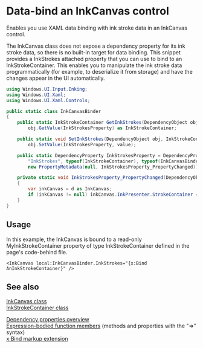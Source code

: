 # Data-bind an InkCanvas control

Enables you use XAML data binding with ink stroke data in an InkCanvas control.

The InkCanvas class does not expose a dependency property for its ink stroke data, so there is no built-in target for data binding. 
This snippet provides a InkStrokes attached property that you can use to bind to an InkStrokeContainer. This enables you to manipulate 
the ink stroke data programmatically (for example, to deserialize it from storage) and have the changes appear in the UI automatically. 

```C#
using Windows.UI.Input.Inking;
using Windows.UI.Xaml;
using Windows.UI.Xaml.Controls;

public static class InkCanvasBinder
{
    public static InkStrokeContainer GetInkStrokes(DependencyObject obj) => 
        obj.GetValue(InkStrokesProperty) as InkStrokeContainer;

    public static void SetInkStrokes(DependencyObject obj, InkStrokeContainer value) => 
        obj.SetValue(InkStrokesProperty, value);

    public static DependencyProperty InkStrokesProperty = DependencyProperty.RegisterAttached(
        "InkStrokes", typeof(InkStrokeContainer), typeof(InkCanvasBinder),
        new PropertyMetadata(null, InkStrokesProperty_PropertyChanged));

    private static void InkStrokesProperty_PropertyChanged(DependencyObject d, DependencyPropertyChangedEventArgs e)
    {
        var inkCanvas = d as InkCanvas;
        if (inkCanvas != null) inkCanvas.InkPresenter.StrokeContainer = e.NewValue as InkStrokeContainer;
    }
}
```

## Usage

In this example, the InkCanvas is bound to a read-only MyInkStrokeContainer property of type InkStrokeContainer defined in the page's code-behind file. 

```xaml
<InkCanvas local:InkCanvasBinder.InkStrokes="{x:Bind AnInkStrokeContainer}" />
```

## See also

[InkCanvas class](https://msdn.microsoft.com/library/windows/apps/windows.ui.xaml.controls.inkcanvas.aspx)  
[InkStrokeContainer class](https://msdn.microsoft.com/library/windows/apps/windows.ui.input.inking.inkstrokecontainer.aspx)  

[Dependency properties overview](https://msdn.microsoft.com/windows/uwp/xaml-platform/dependency-properties-overview)  
[Expression-bodied function members](http://blogs.msdn.com/b/csharpfaq/archive/2014/11/20/new-features-in-c-6.aspx) (methods and properties with the "=>" syntax)  
[x:Bind markup extension](https://msdn.microsoft.com/windows/uwp/xaml-platform/x-bind-markup-extension)  

